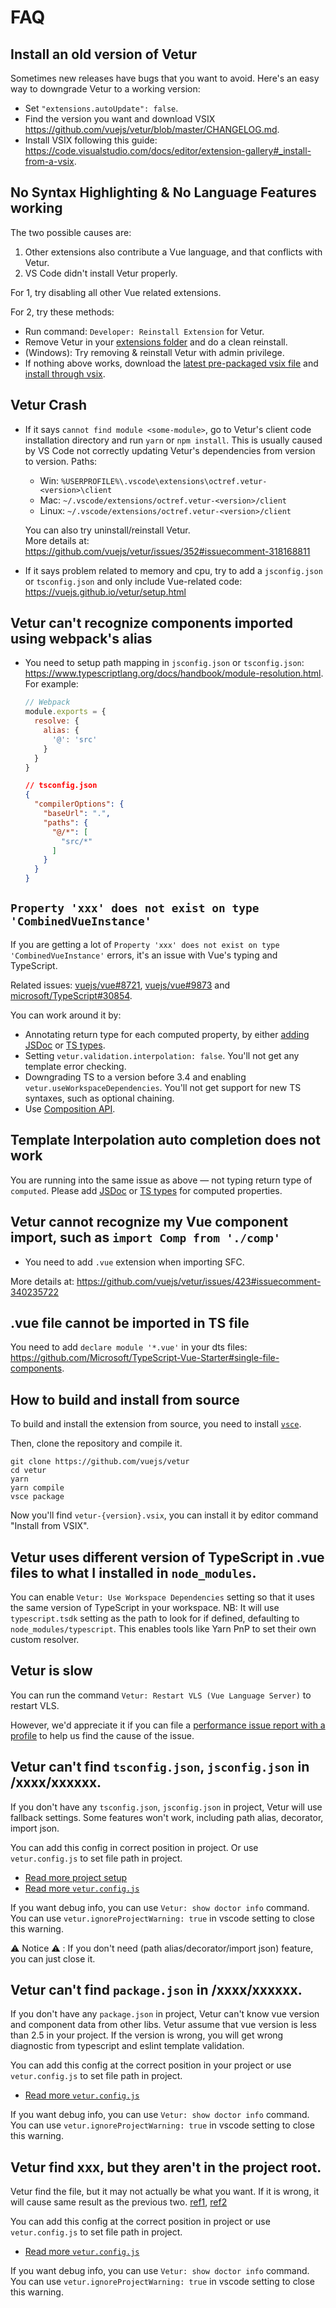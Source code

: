 # FAQ

## Install an old version of Vetur

Sometimes new releases have bugs that you want to avoid. Here's an easy way to downgrade Vetur to a working version:

- Set `"extensions.autoUpdate": false`.
- Find the version you want and download VSIX https://github.com/vuejs/vetur/blob/master/CHANGELOG.md.
- Install VSIX following this guide: https://code.visualstudio.com/docs/editor/extension-gallery#_install-from-a-vsix.

## No Syntax Highlighting & No Language Features working

The two possible causes are:

1. Other extensions also contribute a Vue language, and that conflicts with Vetur.
2. VS Code didn't install Vetur properly.

For 1, try disabling all other Vue related extensions.

For 2, try these methods:

- Run command: `Developer: Reinstall Extension` for Vetur.
- Remove Vetur in your [extensions folder](https://code.visualstudio.com/docs/editor/extension-gallery#_common-questions) and do a clean reinstall.
- (Windows): Try removing & reinstall Vetur with admin privilege.
- If nothing above works, download the [latest pre-packaged vsix file](https://github.com/vuejs/vetur/releases) and [install through vsix](https://code.visualstudio.com/docs/editor/extension-gallery#_install-from-a-vsix).

## Vetur Crash

- If it says `cannot find module <some-module>`, go to Vetur's client code installation directory and run `yarn` or `npm install`.
  This is usually caused by VS Code not correctly updating Vetur's dependencies from version to version.
  Paths:
  - Win: `%USERPROFILE%\.vscode\extensions\octref.vetur-<version>\client`
  - Mac: `~/.vscode/extensions/octref.vetur-<version>/client`
  - Linux: `~/.vscode/extensions/octref.vetur-<version>/client`

  You can also try uninstall/reinstall Vetur.  
  More details at: https://github.com/vuejs/vetur/issues/352#issuecomment-318168811

- If it says problem related to memory and cpu, try to add a `jsconfig.json` or `tsconfig.json` and only include Vue-related code: https://vuejs.github.io/vetur/setup.html

## Vetur can't recognize components imported using webpack's alias

- You need to setup path mapping in `jsconfig.json` or `tsconfig.json`: https://www.typescriptlang.org/docs/handbook/module-resolution.html. For example:

  ```js
  // Webpack
  module.exports = {
    resolve: {
      alias: {
        '@': 'src'
      }
    }
  }
  ```

  ```json
  // tsconfig.json
  {
    "compilerOptions": {
      "baseUrl": ".",
      "paths": {
        "@/*": [
          "src/*"
        ]
      }
    }
  }
  ```

## `Property 'xxx' does not exist on type 'CombinedVueInstance'`

If you are getting a lot of `Property 'xxx' does not exist on type 'CombinedVueInstance'` errors, it's an issue with Vue's typing and TypeScript.

Related issues: [vuejs/vue#8721](https://github.com/vuejs/vue/issues/8721), [vuejs/vue#9873](https://github.com/vuejs/vue/issues/9873) and [microsoft/TypeScript#30854](https://github.com/microsoft/TypeScript/issues/30854).

You can work around it by:

- Annotating return type for each computed property, by either [adding JSDoc](https://github.com/vuejs/vetur/issues/1707#issuecomment-686851677) or [TS types](https://vuejs.org/v2/guide/typescript.html#Annotating-Return-Types).
- Setting `vetur.validation.interpolation: false`. You'll not get any template error checking.
- Downgrading TS to a version before 3.4 and enabling `vetur.useWorkspaceDependencies`. You'll not get support for new TS syntaxes, such as optional chaining.
- Use [Composition API](https://composition-api.vuejs.org).

## Template Interpolation auto completion does not work

You are running into the same issue as above — not typing return type of `computed`. Please add [JSDoc](https://github.com/vuejs/vetur/issues/1707#issuecomment-686851677) or [TS types](https://vuejs.org/v2/guide/typescript.html#Annotating-Return-Types) for computed properties.

## Vetur cannot recognize my Vue component import, such as `import Comp from './comp'`

- You need to add `.vue` extension when importing SFC.

More details at: https://github.com/vuejs/vetur/issues/423#issuecomment-340235722

## .vue file cannot be imported in TS file

You need to add `declare module '*.vue'` in your dts files: https://github.com/Microsoft/TypeScript-Vue-Starter#single-file-components.

## How to build and install from source

To build and install the extension from source, you need to install [`vsce`](https://code.visualstudio.com/docs/extensions/publish-extension).

Then, clone the repository and compile it.

```
git clone https://github.com/vuejs/vetur
cd vetur
yarn
yarn compile
vsce package
```
  
Now you'll find `vetur-{version}.vsix`, you can install it by editor command "Install from VSIX".

## Vetur uses different version of TypeScript in .vue files to what I installed in `node_modules`.

You can enable `Vetur: Use Workspace Dependencies` setting so that it uses the same version of TypeScript in your workspace.
NB: It will use `typescript.tsdk` setting as the path to look for if defined, defaulting to `node_modules/typescript`. This enables tools like Yarn PnP to set their own custom resolver.

## Vetur is slow

You can run the command `Vetur: Restart VLS (Vue Language Server)` to restart VLS.

However, we'd appreciate it if you can file a [performance issue report with a profile](https://github.com/vuejs/vetur/blob/master/.github/PERF_ISSUE.md) to help us find the cause of the issue.

## Vetur can't find `tsconfig.json`, `jsconfig.json` in /xxxx/xxxxxx.

If you don't have any `tsconfig.json`, `jsconfig.json` in project,
Vetur will use fallback settings. Some features won't work, including path alias, decorator, import json.

You can add this config in correct position in project.
Or use `vetur.config.js` to set file path in project.

- [Read more project setup](/guide/setup.html#project-setup)
- [Read more `vetur.config.js`](/guide/setup.html#advanced)

If you want debug info, you can use `Vetur: show doctor info` command.   
You can use `vetur.ignoreProjectWarning: true` in vscode setting to close this warning.

⚠️ Notice ⚠️ : If you don't need (path alias/decorator/import json) feature, you can just close it.

## Vetur can't find `package.json` in /xxxx/xxxxxx.

If you don't have any `package.json` in project, Vetur can't know vue version and component data from other libs.
Vetur assume that vue version is less than 2.5 in your project.
If the version is wrong, you will get wrong diagnostic from typescript and eslint template validation.

You can add this config at the correct position in your project or use `vetur.config.js` to set file path in project.

- [Read more `vetur.config.js`](/guide/setup.html#advanced)

If you want debug info, you can use `Vetur: show doctor info` command.   
You can use `vetur.ignoreProjectWarning: true` in vscode setting to close this warning.

## Vetur find xxx, but they aren\'t in the project root.
Vetur find the file, but it may not actually be what you want.
If it is wrong, it will cause same result as the previous two. [ref1](/guide/FAQ.html#vetur-can-t-find-tsconfig-json-jsconfig-json-in-xxxx-xxxxxx), [ref2](/guide/FAQ.html#vetur-can-t-find-package-json-in-xxxx-xxxxxx)

You can add this config at the correct position in project or use `vetur.config.js` to set file path in project.

- [Read more `vetur.config.js`](/guide/setup.html#advanced)

If you want debug info, you can use `Vetur: show doctor info` command.   
You can use `vetur.ignoreProjectWarning: true` in vscode setting to close this warning.

